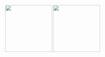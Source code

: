 <!-- <img align="top" src="https://file.gstory.cn/about_banner.jpeg" height=200> -->

<a><img align="left" src="https://github-readme-stats.vercel.app/api?username=gstory0404&show_icons=true&hide_border=flase&theme=gruvbox" height=150></a>
<a><img align="left" src="https://github-readme-stats.vercel.app/api/top-langs/?username=gstory0404&hide_border=true&theme=tokyonight&layout=compact" height=150></a>




